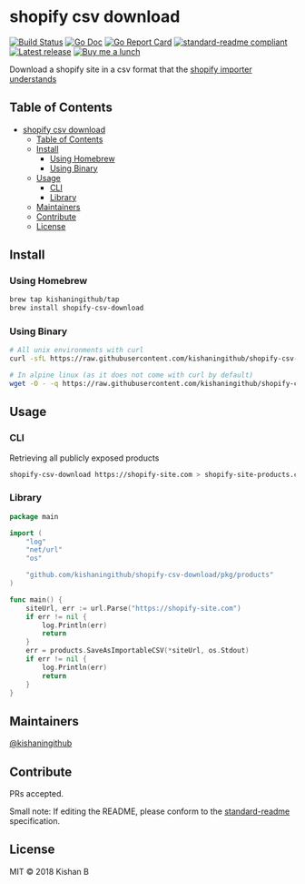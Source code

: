 # shopify csv download

[![Build Status](https://travis-ci.org/kishaningithub/shopify-csv-download.svg?branch=master)](https://travis-ci.org/kishaningithub/shopify-csv-download)
[![Go Doc](https://godoc.org/github.com/kishaningithub/shopify-csv-download?status.svg)](https://godoc.org/github.com/kishaningithub/shopify-csv-download)
[![Go Report Card](https://goreportcard.com/badge/github.com/kishaningithub/shopify-csv-download)](https://goreportcard.com/report/github.com/kishaningithub/shopify-csv-download)
[![standard-readme compliant](https://img.shields.io/badge/standard--readme-OK-green.svg?style=flat-square)](https://github.com/RichardLitt/standard-readme)
[![Latest release](https://img.shields.io/github/release/kishaningithub/shopify-csv-download.svg)](https://github.com/kishaningithub/shopify-csv-download/releases)
[![Buy me a lunch](https://img.shields.io/badge/🍱-Buy%20me%20a%20lunch-blue.svg)](https://www.paypal.me/kishansh/15)

Download a shopify site in a csv format that the [shopify importer understands](https://help.shopify.com/en/manual/products/import-export/using-csv#product-csv-file-format)

## Table of Contents

- [shopify csv download](#shopify-csv-download)
  - [Table of Contents](#table-of-contents)
  - [Install](#install)
    - [Using Homebrew](#using-homebrew)
    - [Using Binary](#using-binary)
  - [Usage](#usage)
    - [CLI](#CLI)
    - [Library](#Library)
  - [Maintainers](#maintainers)
  - [Contribute](#contribute)
  - [License](#license)

## Install

### Using Homebrew

```bash
brew tap kishaningithub/tap
brew install shopify-csv-download
```

### Using Binary

```bash
# All unix environments with curl
curl -sfL https://raw.githubusercontent.com/kishaningithub/shopify-csv-download/master/install.sh | sudo sh -s -- -b /usr/local/bin

# In alpine linux (as it does not come with curl by default)
wget -O - -q https://raw.githubusercontent.com/kishaningithub/shopify-csv-download/master/install.sh | sudo sh -s -- -b /usr/local/bin
```

## Usage

### CLI

Retrieving all publicly exposed products

```bash
shopify-csv-download https://shopify-site.com > shopify-site-products.csv
```

### Library

```go
package main

import (
	"log"
	"net/url"
	"os"

	"github.com/kishaningithub/shopify-csv-download/pkg/products"
)

func main() {
	siteUrl, err := url.Parse("https://shopify-site.com")
	if err != nil {
		log.Println(err)
		return
	}
	err = products.SaveAsImportableCSV(*siteUrl, os.Stdout)
	if err != nil {
		log.Println(err)
		return
	}
}
```

## Maintainers

[@kishaningithub](https://github.com/kishaningithub)

## Contribute

PRs accepted.

Small note: If editing the README, please conform to the [standard-readme](https://github.com/RichardLitt/standard-readme) specification.

## License

MIT © 2018 Kishan B
